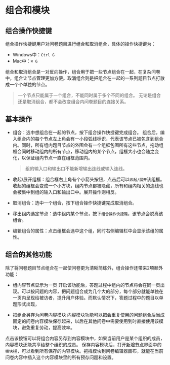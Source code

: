 # 组合和模块

## 组合操作快捷键
组合操作快捷键用户对问卷题目进行组合和取消组合，具体的操作快捷键为：
+ Windows中：`Ctrl G`
+ Mac中：`⌘ G`

组合和取消组合是一对反向操作，组合用于把一些节点组合在一起，在复杂问卷中，组合让节点管理更加方便。取消组合则是把组合在一起的一系列题目节点打散成一个个单独的节点。
> 一个节点只能属于一个组合，不能同时属于多个不同的组合。
> 无论是组合还是取消组合，都不会改变组合内问卷题目的连接关系。

## 基本操作

+ 组合：选中想组合在一起的节点，按下组合操作快捷键完成组合。
组合后，编入组合内的每个节点左上角会有一小段弧线标识，代表该节点已被包含到组合内。同时，所有组内题目节点的外围会有一个组框包围所有这些节点，拖动组框会同时移动组内的所有节点，移动组内的某个节点，组框大小也会随之变化，以保证组内节点一直在组框范围内。
  > 组的输入口和输出口不能新增输出连线或输入连线。

+ 收起/展开组框：组合框右上角有个小箭头按钮，点击后可以`收起/展开`该组框。
收起的组框会变成一个小方块，组内节点都被隐藏，所有和组内相关的连线也会被集中到组的输入口和输出口中。展开操作则相反。

+ 取消组合：选中一个组合，按下组合操作快捷键完成取消组合。

+ 移出组内选定节点：选中组内某个节点，按下`组合操作快捷键`，该节点会脱离该组合。

+ 编辑组合的属性：点击组框会选中这个组，同时右侧编辑栏中会显示该组的属性。


## 组合的其他功能

除了将问卷题目节点组合在一起使问卷更为清晰简练外，组合操作还带来2项额外功能：

+ 组内容节点显示为一页
开启该功能后，答题过程中组内的节点将会在同一页出现。可以按问题的内容，把问题组合成为几个大的部分，每个部分就能单独在一页内呈现给被访者，提升用户体验。而默认情况下，答题过程中的题目以单题形式出现，

+ 把组合另存为问卷内容模块
内容模块功能可以把会重复使用的问题组合后当成固定的问卷内容模块保存起来，以后在其他问卷中需要使用到时直接使用该模块，避免重复劳动，提高效率。

点击该按钮可以将组合内容另存到内容模块中，如果当前用户是某个组织的成员，内容模块还能共享给整个组织的成员。
保存内容模块后，打开[新增节点](../layout/toolbar.md#新增节点)界面中的`模块`栏，可以看到所有保存的内容模块。拖拽模块到问卷编辑器画布，就能在当前问卷内容中插入这个内容模块里的所有预存问题和设置。
